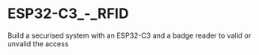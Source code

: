 # ESP32-C3_-_RFID
Build a securised system with an ESP32-C3 and a badge reader to valid or unvalid the access 
